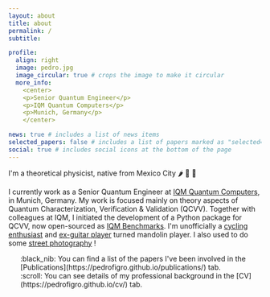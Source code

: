```yaml
---
layout: about
title: about
permalink: /
subtitle:

profile:
  align: right
  image: pedro.jpg
  image_circular: true # crops the image to make it circular
  more_info: 
    <center>
    <p>Senior Quantum Engineer</p>
    <p>IQM Quantum Computers</p>
    <p>Munich, Germany</p>
    </center>

news: true # includes a list of news items
selected_papers: false # includes a list of papers marked as "selected={true}"
social: true # includes social icons at the bottom of the page
---
```


I'm a theoretical physicist, native from Mexico City :hot_pepper: 🥑 :corn:

I currently work as a Senior Quantum Engineer at [IQM Quantum Computers](https://www.meetiqm.com/), in Munich, Germany.
My work is focused mainly on theory aspects of Quantum Characterization, Verification & Validation (QCVV).
Together with colleagues at IQM, I initiated the development of a Python package for QCVV, now open-sourced as [IQM Benchmarks](https://github.com/iqm-finland/iqm-benchmarks).
I'm unofficially a [cycling enthusiast](https://www.strava.com/athletes/pedrofigro) and [ex-guitar player](https://youtu.be/8FZgNRJ9QJY) turned mandolin player.
I also used to do some [street photography](https://www.flickr.com/photos/pedrofigrom/) !

<ul style="list-style-type:none;">
    <li>:black_nib: You can find a list of the papers I've been involved in the [Publications](https://pedrofigro.github.io/publications/) tab.</li>
    <li>:scroll: You can see details of my professional background in the [CV](https://pedrofigro.github.io/cv/) tab.</li>
</ul>